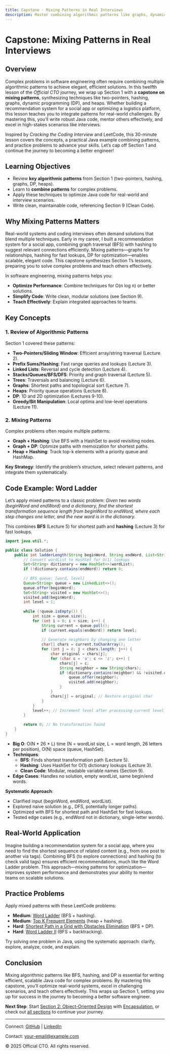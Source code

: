 ```yaml
---
title: Capstone - Mixing Patterns in Real Interviews
description: Master combining algorithmic patterns like graphs, dynamic programming, and heaps in Java to solve complex problems efficiently, with practical examples for better software engineering.
---
```


# Capstone: Mixing Patterns in Real Interviews

## Overview
Complex problems in software engineering often require combining multiple algorithmic patterns to achieve elegant, efficient solutions. In this twelfth lesson of the *Official CTO* journey, we wrap up Section 1 with a **capstone on mixing patterns**, synthesizing techniques like two-pointers, hashing, graphs, dynamic programming (DP), and heaps. Whether building a recommendation system for a social app or optimizing a logistics platform, this lesson teaches you to integrate patterns for real-world challenges. By mastering this, you’ll write robust Java code, mentor others effectively, and excel in high-stakes scenarios like interviews.

Inspired by *Cracking the Coding Interview* and LeetCode, this 30-minute lesson covers the concepts, a practical Java example combining patterns, and practice problems to advance your skills. Let’s cap off Section 1 and continue the journey to becoming a better engineer!

## Learning Objectives
- Review **key algorithmic patterns** from Section 1 (two-pointers, hashing, graphs, DP, heaps).
- Learn to **combine patterns** for complex problems.
- Apply these techniques to optimize Java code for real-world and interview scenarios.
- Write clean, maintainable code, referencing Section 9 (Clean Code).

## Why Mixing Patterns Matters
Real-world systems and coding interviews often demand solutions that blend multiple techniques. Early in my career, I built a recommendation system for a social app, combining graph traversal (BFS) with hashing to suggest relevant connections efficiently. Mixing patterns—graphs for relationships, hashing for fast lookups, DP for optimization—enables scalable, elegant code. This capstone synthesizes Section 1’s lessons, preparing you to solve complex problems and teach others effectively.

In software engineering, mixing patterns helps you:
- **Optimize Performance**: Combine techniques for O(n log n) or better solutions.
- **Simplify Code**: Write clean, modular solutions (see Section 9).
- **Teach Effectively**: Explain integrated approaches to teams.

## Key Concepts
### 1. Review of Algorithmic Patterns
Section 1 covered these patterns:
- **Two-Pointers/Sliding Window**: Efficient array/string traversal (Lecture 2).
- **Prefix Sums/Hashing**: Fast range queries and lookups (Lecture 3).
- **Linked Lists**: Reversal and cycle detection (Lecture 4).
- **Stacks/Queues/BFS/DFS**: Priority and graph traversal (Lecture 5).
- **Trees**: Traversals and balancing (Lecture 6).
- **Graphs**: Shortest paths and topological sort (Lecture 7).
- **Heaps**: Priority queue operations (Lecture 8).
- **DP**: 1D and 2D optimization (Lectures 9-10).
- **Greedy/Bit Manipulation**: Local optima and low-level operations (Lecture 11).

### 2. Mixing Patterns
Complex problems often require multiple patterns:
- **Graph + Hashing**: Use BFS with a HashSet to avoid revisiting nodes.
- **Graph + DP**: Optimize paths with memoization for shortest paths.
- **Heap + Hashing**: Track top-k elements with a priority queue and HashMap.

**Key Strategy**: Identify the problem’s structure, select relevant patterns, and integrate them systematically.

## Code Example: Word Ladder
Let’s apply mixed patterns to a classic problem: *Given two words (beginWord and endWord) and a dictionary, find the shortest transformation sequence length from beginWord to endWord, where each step changes one letter, and the new word is in the dictionary.*

This combines **BFS** (Lecture 5) for shortest path and **hashing** (Lecture 3) for fast lookups.

```java
import java.util.*;

public class Solution {
    public int ladderLength(String beginWord, String endWord, List<String> wordList) {
        // Convert wordList to HashSet for O(1) lookups
        Set<String> dictionary = new HashSet<>(wordList);
        if (!dictionary.contains(endWord)) return 0;
        
        // BFS queue: [word, level]
        Queue<String> queue = new LinkedList<>();
        queue.offer(beginWord);
        Set<String> visited = new HashSet<>();
        visited.add(beginWord);
        int level = 1;
        
        while (!queue.isEmpty()) {
            int size = queue.size();
            for (int i = 0; i < size; i++) {
                String current = queue.poll();
                if (current.equals(endWord)) return level;
                
                // Generate neighbors by changing one letter
                char[] chars = current.toCharArray();
                for (int j = 0; j < chars.length; j++) {
                    char original = chars[j];
                    for (char c = 'a'; c <= 'z'; c++) {
                        chars[j] = c;
                        String neighbor = new String(chars);
                        if (dictionary.contains(neighbor) && !visited.contains(neighbor)) {
                            queue.offer(neighbor);
                            visited.add(neighbor);
                        }
                    }
                    chars[j] = original; // Restore original char
                }
            }
            level++; // Increment level after processing current level
        }
        
        return 0; // No transformation found
    }
}
```
- **Big O**: O(N * 26 * L) time (N = wordList size, L = word length, 26 letters per position), O(N) space (queue, HashSet).
- **Techniques**:
  - **BFS**: Finds shortest transformation path (Lecture 5).
  - **Hashing**: Uses HashSet for O(1) dictionary lookups (Lecture 3).
  - **Clean Code**: Modular, readable variable names (Section 9).
- **Edge Cases**: Handles no solution, empty wordList, same begin/end words.

**Systematic Approach**:
- Clarified input (beginWord, endWord, wordList).
- Explored naive solution (e.g., DFS, potentially longer paths).
- Optimized with BFS for shortest path and HashSet for fast lookups.
- Tested edge cases (e.g., endWord not in dictionary, single-letter words).

## Real-World Application
Imagine building a recommendation system for a social app, where you need to find the shortest sequence of related content (e.g., from one post to another via tags). Combining BFS (to explore connections) and hashing (to check valid tags) ensures efficient recommendations, much like the Word Ladder problem. This approach—mixing patterns for optimization—improves system performance and demonstrates your ability to mentor teams on scalable solutions.

## Practice Problems
Apply mixed patterns with these LeetCode problems:
- **Medium**: [Word Ladder](https://leetcode.com/problems/word-ladder/) (BFS + hashing).
- **Medium**: [Top K Frequent Elements](https://leetcode.com/problems/top-k-frequent-elements/) (heap + hashing).
- **Hard**: [Shortest Path in a Grid with Obstacles Elimination](https://leetcode.com/problems/shortest-path-in-a-grid-with-obstacles-elimination/) (BFS + DP).
- **Hard**: [Word Ladder II](https://leetcode.com/problems/word-ladder-ii/) (BFS + backtracking).

Try solving one problem in Java, using the systematic approach: clarify, explore, analyze, code, and explain.

## Conclusion
Mixing algorithmic patterns like BFS, hashing, and DP is essential for writing efficient, scalable Java code for complex problems. By mastering this capstone, you’ll optimize real-world systems, excel in challenging scenarios, and teach others effectively. This wraps up Section 1, setting you up for success in the journey to becoming a better software engineer.

**Next Step**: Start [Section 2: Object-Oriented Design](/interview-section/oop-java) with [Encapsulation](/interview-section/oop-java/essentials/encapsulation), or check out [all sections](/interview-section/) to continue your journey.

---

<footer>
  <p>Connect: <a href="https://github.com/your-profile">GitHub</a> | <a href="https://linkedin.com/in/your-profile">LinkedIn</a></p>
  <p>Contact: <a href="mailto:your-email@example.com">your-email@example.com</a></p>
  <p>&copy; 2025 Official CTO. All rights reserved.</p>
</footer>